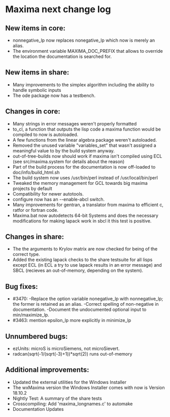 Maxima next change log
======================

New items in core:
------------------
 * nonnegative_lp now replaces nonegative_lp which now is merely an alias.
 * The environment variable MAXIMA_DOC_PREFIX that allows to override the
   location the documentation is searched for.

New items in share:
-------------------
 * Many improvements to the simplex algorithm including the ability to handle
   symbolic inputs
 * The ode package now has a testbench.

Changes in core:
----------------
 * Many strings in error messages weren't properly formatted
 * to_cl, a function that outputs the lisp code a maxima function would be 
   compiled to now is autoloaded.
 * A few functions from the linear algebra package weren't autoloaded.
 * Removed the unused variable "variables_set" that wasn't assigned a meaningful
   value to by the build system anyway.
 * out-of-tree-builds now should work if maxima isn't compiled using ECL 
   (see src/maxima.system for details about the reason)
 * Part of the build process for the documentation is now off-loaded to 
   doc/info/build_html.sh 
 * The build system now uses /usr/bin/perl instead of /usr/local/bin/perl
 * Tweaked the memory management for GCL towards big maxima projects by default
 * Compatibility for newer autotools.
 * configure now has an --enable-abcl switch.
 * Many improvements for gentran, a translator from maxima to efficient
   c, ratfor or fortran code.
 * Maxima.bat now autodetects 64-bit Systems and does the necessary 
   modifications for making lapack work in sbcl it this test is positive.

Changes in share:
--------------
 *  The the arguments to Krylov matrix are now checked for being of the 
    correct type.
 *  Added the existing lapack checks to the share testsuite for all lisps
    except ECL (in ECL a try to use lapack results in an error message)
	and SBCL (recieves an out-of-memory, depending on the system).

Bug fixes:
----------
 * #3470: 
     -Replace the option variable nonegative_lp with nonnegative_lp; the
      former is retained as an alias.
    -Correct spelling of non-negative in documentation.
    -Document the undocumented optional input <all> to min/maximize_lp.
 * #3463: mention epsilon_lp more explicitly in minimize_lp
 
Unnumbered bugs:
----------------
 * ezUnits: microS is microSiemens, not microSievert.
 * radcan(sqrt(-1/(sqrt(-3)+1))*sqrt(2)) runs out-of-memory
 
Additional improvements:
------------------------
 * Updated the external utilities for the Windows Installer
 * The wxMaxima version the Windows Installer comes with now is 
   Version 18.10.2
 * Nightly Test: A summary of the share tests
 * Crosscompiling: Add 'maxima_longnames.c' to automake
 * Documentation Updates

